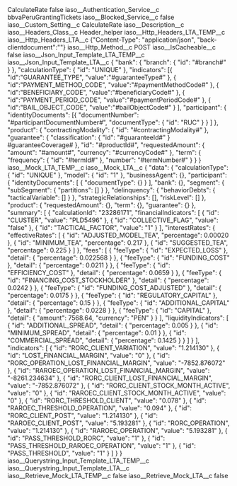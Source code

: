 <?xml version="1.0" encoding="UTF-8"?>
<CustomMetadata xmlns="http://soap.sforce.com/2006/04/metadata" xmlns:xsi="http://www.w3.org/2001/XMLSchema-instance" xmlns:xsd="http://www.w3.org/2001/XMLSchema">
    <label>CalculateRate</label>
    <protected>false</protected>
    <values>
        <field>iaso__Authentication_Service__c</field>
        <value xsi:type="xsd:string">bbvaPeruGrantingTickets</value>
    </values>
    <values>
        <field>iaso__Blocked_Service__c</field>
        <value xsi:type="xsd:boolean">false</value>
    </values>
    <values>
        <field>iaso__Custom_Setting__c</field>
        <value xsi:type="xsd:string">CalculateRate</value>
    </values>
    <values>
        <field>iaso__Description__c</field>
        <value xsi:nil="true"/>
    </values>
    <values>
        <field>iaso__Headers_Class__c</field>
        <value xsi:type="xsd:string">Header_helper</value>
    </values>
    <values>
        <field>iaso__Http_Headers_LTA_TEMP__c</field>
        <value xsi:nil="true"/>
    </values>
    <values>
        <field>iaso__Http_Headers_LTA__c</field>
        <value xsi:type="xsd:string">{&quot;Content-Type&quot;: &quot;application/json&quot;, &quot;back-clientdocument&quot;:&quot;&quot;}</value>
    </values>
    <values>
        <field>iaso__Http_Method__c</field>
        <value xsi:type="xsd:string">POST</value>
    </values>
    <values>
        <field>iaso__IsCacheable__c</field>
        <value xsi:type="xsd:boolean">false</value>
    </values>
    <values>
        <field>iaso__Json_Input_Template_LTA_TEMP__c</field>
        <value xsi:nil="true"/>
    </values>
    <values>
        <field>iaso__Json_Input_Template_LTA__c</field>
        <value xsi:type="xsd:string">{
    &quot;bank&quot;: {
        &quot;branch&quot;: {
            &quot;id&quot;: &quot;#branch#&quot;
        }
    },
    &quot;calculationType&quot;: {
        &quot;id&quot;: &quot;UNIQUE&quot;
    },
    &quot;indicators&quot;: [{
         &quot;id&quot;:&quot;GUARANTEE_TYPE&quot;,
         &quot;value&quot;:&quot;#guaranteeType#&quot;
      },
      {
         &quot;id&quot;:&quot;PAYMENT_METHOD_CODE&quot;,
         &quot;value&quot;:&quot;#paymentMethodCode#&quot;
      },
      {
         &quot;id&quot;:&quot;BENEFICIARY_CODE&quot;,
         &quot;value&quot;:&quot;#beneficiaryCode#&quot;
      },
      {
         &quot;id&quot;:&quot;PAYMENT_PERIOD_CODE&quot;,
         &quot;value&quot;:&quot;#paymentPeriodCode#&quot;
      },
      {
         &quot;id&quot;:&quot;BAIL_OBJECT_CODE&quot;,
         &quot;value&quot;:&quot;#bailObjectCode#&quot;
      }
    ],
    &quot;participant&quot;: {
        &quot;identityDocuments&quot;: [{
                &quot;documentNumber&quot;: &quot;#participantDocumentNumber#&quot;,
                &quot;documentType&quot;: {
                    &quot;id&quot;: &quot;RUC&quot;
                }
            }
        ]
    },
    &quot;product&quot;: {
        &quot;contractingModality&quot;: {
            &quot;id&quot;: &quot;#contractingModality#&quot;
        },
        &quot;guarantee&quot;: {
            &quot;classification&quot;: {
                &quot;id&quot;: &quot;#guaranteeId#&quot;
            }
                #guaranteeCoverage#
        },
        &quot;id&quot;: &quot;#productId#&quot;,
        &quot;requestedAmount&quot;: {
            &quot;amount&quot;: &quot;#amount#&quot;,
            &quot;currency&quot;: &quot;#currencyCode#&quot;
        },
        &quot;term&quot;: {
            &quot;frequency&quot;: {
                &quot;id&quot;: &quot;#termId#&quot;
            },
            &quot;number&quot;: &quot;#termNumber#&quot;
        }
    }
}</value>
    </values>
    <values>
        <field>iaso__Mock_LTA_TEMP__c</field>
        <value xsi:nil="true"/>
    </values>
    <values>
        <field>iaso__Mock_LTA__c</field>
        <value xsi:type="xsd:string">{
    &quot;data&quot;: {
        &quot;calculationType&quot;: {
            &quot;id&quot;: &quot;UNIQUE&quot;
        },
        &quot;model&quot;: {
            &quot;id&quot;: &quot;1&quot;
        },
        &quot;businessAgent&quot;: {},
        &quot;participant&quot;: {
            &quot;identityDocuments&quot;: [
                {
                    &quot;documentType&quot;: {}
                }
            ],
            &quot;bank&quot;: {},
            &quot;segment&quot;: {
                &quot;subSegment&quot;: {
                    &quot;partitions&quot;: []
                }
            },
            &quot;delinquency&quot;: {
                &quot;behaviorDebts&quot;: {
                    &quot;tacticalVariable&quot;: []
                }
            },
            &quot;strategicRelationships&quot;: [],
            &quot;riskLevel&quot;: []
        },
        &quot;product&quot;: {
            &quot;requestedAmount&quot;: {},
            &quot;term&quot;: {},
            &quot;guarantee&quot;: {}
        },
        &quot;summary&quot;: [
            {
                &quot;calculationId&quot;: &quot;23286171&quot;,
                &quot;financialIndicators&quot;: [
                    {
                        &quot;id&quot;: &quot;CLUSTER&quot;,
                        &quot;value&quot;: &quot;PLD5496&quot;
                    },
                    {
                        &quot;id&quot;: &quot;COLLECTIVE_FLAG&quot;,
                        &quot;value&quot;: &quot;false&quot;
                    },
                    {
                        &quot;id&quot;: &quot;TACTICAL_FACTOR&quot;,
                        &quot;value&quot;: &quot;1&quot;
                    }
                ],
                &quot;interestRates&quot;: {
                    &quot;effectiveRates&quot;: [
                        {
                            &quot;id&quot;: &quot;ADJUSTED_MODEL_TEA&quot;,
                            &quot;percentage&quot;: 0.00020
                        },
                        {
                            &quot;id&quot;: &quot;MINIMUM_TEA&quot;,
                            &quot;percentage&quot;: 0.217
                        },
                        {
                            &quot;id&quot;: &quot;SUGGESTED_TEA&quot;,
                            &quot;percentage&quot;: 0.225
                        }
                    ]
                },
                &quot;fees&quot;: [
                    {
                        &quot;feeType&quot;: {
                            &quot;id&quot;: &quot;EXPECTED_LOSS&quot;
                        },
                        &quot;detail&quot;: {
                            &quot;percentage&quot;: 0.022568
                        }
                    },
                    {
                        &quot;feeType&quot;: {
                            &quot;id&quot;: &quot;FUNDING_COST&quot;
                        },
                        &quot;detail&quot;: {
                            &quot;percentage&quot;: 0.0211
                        }
                    },
                    {
                        &quot;feeType&quot;: {
                            &quot;id&quot;: &quot;EFFICIENCY_COST&quot;
                        },
                        &quot;detail&quot;: {
                            &quot;percentage&quot;: 0.0659
                        }
                    },
                    {
                        &quot;feeType&quot;: {
                            &quot;id&quot;: &quot;FINANCING_COST_STOCKHOLDER&quot;
                        },
                        &quot;detail&quot;: {
                            &quot;percentage&quot;: 0.0242
                        }
                    },
                    {
                        &quot;feeType&quot;: {
                            &quot;id&quot;: &quot;FUNDING_COST_ADJUSTED&quot;
                        },
                        &quot;detail&quot;: {
                            &quot;percentage&quot;: 0.0175
                        }
                    },
                    {
                        &quot;feeType&quot;: {
                            &quot;id&quot;: &quot;REGULATORY_CAPITAL&quot;
                        },
                        &quot;detail&quot;: {
                            &quot;percentage&quot;: 0.15
                        }
                    },
                    {
                        &quot;feeType&quot;: {
                            &quot;id&quot;: &quot;ADDITIONAL_CAPITAL&quot;
                        },
                        &quot;detail&quot;: {
                            &quot;percentage&quot;: 0.0228
                        }
                    },
                    {
                        &quot;feeType&quot;: {
                            &quot;id&quot;: &quot;CAPITAL&quot;
                        },
                        &quot;detail&quot;: {
                            &quot;amount&quot;: 7568.64,
                            &quot;currency&quot;: &quot;PEN&quot;
                        }
                    }
                ],
                &quot;liquidityIndicators&quot;: [
                    {
                        &quot;id&quot;: &quot;ADDITIONAL_SPREAD&quot;,
                        &quot;detail&quot;: {
                            &quot;percentage&quot;: 0.005
                        }
                    },
                    {
                        &quot;id&quot;: &quot;MINIMUM_SPREAD&quot;,
                        &quot;detail&quot;: {
                            &quot;percentage&quot;: 0.01
                        }
                    },
                    {
                        &quot;id&quot;: &quot;COMMERCIAL_SPREAD&quot;,
                        &quot;detail&quot;: {
                            &quot;percentage&quot;: 0.1425
                        }
                    }
                ]
            }
        ],
        &quot;indicators&quot;: [
            {
                &quot;id&quot;: &quot;RORC_CLIENT_VARIATION&quot;,
                &quot;value&quot;: &quot;1.214130&quot;
            },
            {
                &quot;id&quot;: &quot;LOST_FINANCIAL_MARGIN&quot;,
                &quot;value&quot;: &quot;0&quot;
            },
            {
                &quot;id&quot;: &quot;RORC_OPERATION_LOST_FINANCIAL_MARGIN&quot;,
                &quot;value&quot;: &quot;-7852.876072&quot;
            },
            {
                &quot;id&quot;: &quot;RAROEC_OPERATION_LOST_FINANCIAL_MARGIN&quot;,
                &quot;value&quot;: &quot;-8261.234634&quot;
            },
            {
                &quot;id&quot;: &quot;RORC_CLIENT_LOST_FINANCIAL_MARGIN&quot;,
                &quot;value&quot;: &quot;-7852.876072&quot;
            },
            {
                &quot;id&quot;: &quot;RORC_CLIENT_STOCK_MONTH_ACTIVE&quot;,
                &quot;value&quot;: &quot;0&quot;
            },
            {
                &quot;id&quot;: &quot;RAROEC_CLIENT_STOCK_MONTH_ACTIVE&quot;,
                &quot;value&quot;: &quot;0&quot;
            },
            {
                &quot;id&quot;: &quot;RORC_THRESHOLD_CLIENT&quot;,
                &quot;value&quot;: &quot;0.078&quot;
            },
            {
                &quot;id&quot;: &quot;RAROEC_THRESHOLD_OPERATION&quot;,
                &quot;value&quot;: &quot;0.094&quot;
            },
            {
                &quot;id&quot;: &quot;RORC_CLIENT_POST&quot;,
                &quot;value&quot;: &quot;1.214130&quot;
            },
            {
                &quot;id&quot;: &quot;RAROEC_CLIENT_POST&quot;,
                &quot;value&quot;: &quot;5.193281&quot;
            },
            {
                &quot;id&quot;: &quot;RORC_OPERATION&quot;,
                &quot;value&quot;: &quot;1.214130&quot;
            },
            {
                &quot;id&quot;: &quot;RAROEC_OPERATION&quot;,
                &quot;value&quot;: &quot;5.193281&quot;
            },
            {
                &quot;id&quot;: &quot;PASS_THRESHOLD_RORC&quot;,
                &quot;value&quot;: &quot;1&quot;
            },
            {
                &quot;id&quot;: &quot;PASS_THRESHOLD_RAROEC_OPERATION&quot;,
                &quot;value&quot;: &quot;1&quot;
            },
            {
                &quot;id&quot;: &quot;PASS_THRESHOLD&quot;,
                &quot;value&quot;: &quot;1&quot;
            }
        ]
    }
}</value>
    </values>
    <values>
        <field>iaso__Querystring_Input_Template_LTA_TEMP__c</field>
        <value xsi:nil="true"/>
    </values>
    <values>
        <field>iaso__Querystring_Input_Template_LTA__c</field>
        <value xsi:nil="true"/>
    </values>
    <values>
        <field>iaso__Retrieve_Mock_LTA_TEMP__c</field>
        <value xsi:type="xsd:boolean">false</value>
    </values>
    <values>
        <field>iaso__Retrieve_Mock_LTA__c</field>
        <value xsi:type="xsd:boolean">false</value>
    </values>
</CustomMetadata>
